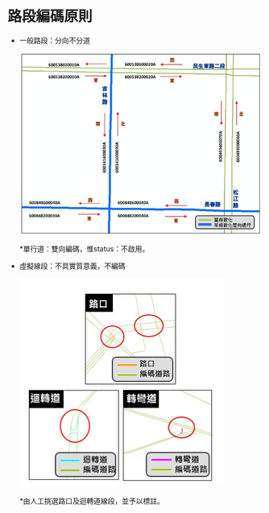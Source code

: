 # 路段編碼原則

* 一般路段：分向不分道

  ![Alt text](.gitbook/assets/001%20%281%29.jpg)

  \*單行道：雙向編碼，惟status：不啟用。

* 虛擬線段：不具實質意義，不編碼

  ![Alt text](.gitbook/assets/002.jpg)

  \*由人工挑選路口及迴轉道線段，並予以標註。

